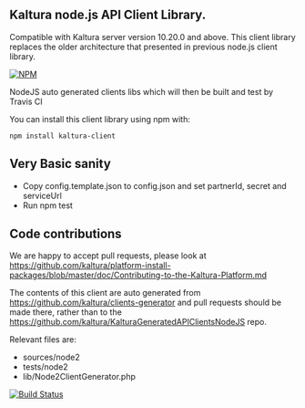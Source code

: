 ## Kaltura node.js API Client Library.
Compatible with Kaltura server version 10.20.0 and above.
This client library replaces the older architecture that presented in previous node.js client library.

[![NPM](https://nodei.co/npm/kaltura-client.png?downloads=true&downloadRank=true&stars=true)](https://nodei.co/npm/kaltura-client/)


NodeJS auto generated clients libs which will then be built and test by Travis CI

You can install this client library using npm with:
```
npm install kaltura-client 
```

## Very Basic sanity
- Copy config.template.json to config.json  and set partnerId, secret and serviceUrl
- Run npm test

## Code contributions

We are happy to accept pull requests, please look at https://github.com/kaltura/platform-install-packages/blob/master/doc/Contributing-to-the-Kaltura-Platform.md

The contents of this client are auto generated from https://github.com/kaltura/clients-generator and pull requests should be made there, rather than to the https://github.com/kaltura/KalturaGeneratedAPIClientsNodeJS repo.

Relevant files are:
- sources/node2
- tests/node2
- lib/Node2ClientGenerator.php

[![Build Status](https://travis-ci.org/kaltura/KalturaGeneratedAPIClientsNodeJS.svg?branch=master)](https://travis-ci.org/kaltura/KalturaGeneratedAPIClientsNodeJS)
